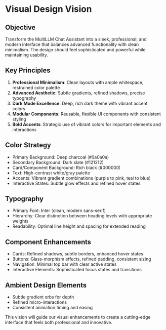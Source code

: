 # Visual Design Vision

## Objective
Transform the MultiLLM Chat Assistant into a sleek, professional, and modern interface that balances advanced functionality with clean minimalism. The design should feel sophisticated and powerful while maintaining usability.

## Key Principles
1. **Professional Minimalism**: Clean layouts with ample whitespace, restrained color palette
2. **Advanced Aesthetic**: Subtle gradients, refined shadows, precise typography
3. **Dark Mode Excellence**: Deep, rich dark theme with vibrant accent colors
4. **Modular Components**: Reusable, flexible UI components with consistent styling
5. **Bold Accents**: Strategic use of vibrant colors for important elements and interactions

## Color Strategy
- Primary Background: Deep charcoal (#0a0a0a) 
- Secondary Background: Dark slate (#121212)
- Card/Component Background: Rich black (#000000)
- Text: High-contrast white/gray palette
- Accents: Vibrant gradient combinations (purple to pink, teal to blue)
- Interactive States: Subtle glow effects and refined hover states

## Typography
- Primary Font: Inter (clean, modern sans-serif)
- Hierarchy: Clear distinction between heading levels with appropriate weights
- Readability: Optimal line height and spacing for extended reading

## Component Enhancements
- Cards: Refined shadows, subtle borders, enhanced hover states
- Buttons: Glass-morphism effects, refined padding, consistent sizing
- Navigation: Minimal top bar with clear active states
- Interactive Elements: Sophisticated focus states and transitions

## Ambient Design Elements
- Subtle gradient orbs for depth
- Refined micro-interactions
- Consistent animation timing and easing

This vision will guide our visual enhancements to create a cutting-edge interface that feels both professional and innovative.